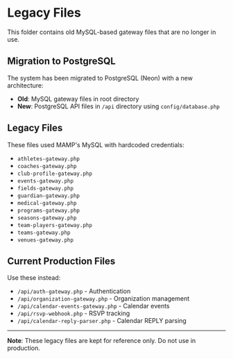 # Legacy Files

This folder contains old MySQL-based gateway files that are no longer in use.

## Migration to PostgreSQL

The system has been migrated to PostgreSQL (Neon) with a new architecture:
- **Old**: MySQL gateway files in root directory
- **New**: PostgreSQL API files in `/api` directory using `config/database.php`

## Legacy Files

These files used MAMP's MySQL with hardcoded credentials:
- `athletes-gateway.php`
- `coaches-gateway.php`
- `club-profile-gateway.php`
- `events-gateway.php`
- `fields-gateway.php`
- `guardian-gateway.php`
- `medical-gateway.php`
- `programs-gateway.php`
- `seasons-gateway.php`
- `team-players-gateway.php`
- `teams-gateway.php`
- `venues-gateway.php`

## Current Production Files

Use these instead:
- `/api/auth-gateway.php` - Authentication
- `/api/organization-gateway.php` - Organization management
- `/api/calendar-events-gateway.php` - Calendar events
- `/api/rsvp-webhook.php` - RSVP tracking
- `/api/calendar-reply-parser.php` - Calendar REPLY parsing

---

**Note**: These legacy files are kept for reference only. Do not use in production.
